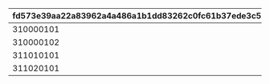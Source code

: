 |fd573e39aa22a83962a4a486a1b1dd83262c0fc61b37ede3c5092dc47f56d7c6|3c88b7c498cb8cc2da21e0f554a90415d6ebbd07ec45bde578697c91030c9147|d46c8cbdbbf818c342ea79b003c9e0d4c67db055c07d8a6b9e9f4b8394350397|734e8f3409144a1b71186de7b68a4ecb2e3eeab5e9ef3d4e70254f72b614e414|
| --- | --- | --- | --- |
|310000101|1|2|50|
|310000102|2|2|-50|
|311010101|2|1|50|
|311020101|2|1|70|